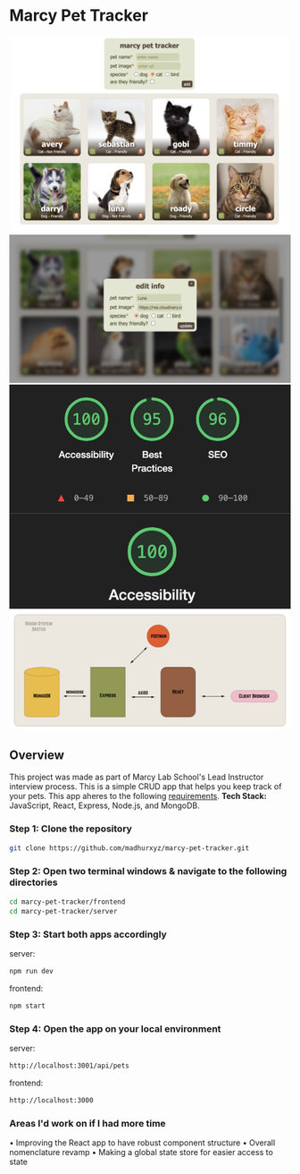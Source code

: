 # Marcy Pet Tracker
![Project Image](screenshots/main-app.png)
![Project Image](screenshots/edit-form.png)
![Project Image](screenshots/accessibility-scores.png)
![Project Image](screenshots/system-outline.png)

## Overview

This project was made as part of Marcy Lab School's Lead Instructor interview process. This is a simple CRUD app that helps you keep track of your pets. This app aheres to the following [requirements](https://github.com/The-Marcy-Lab-School/lead-instructor-take-home-challenge). **Tech Stack:** JavaScript, React, Express, Node.js, and MongoDB.

### Step 1: Clone the repository

```bash
git clone https://github.com/madhurxyz/marcy-pet-tracker.git
```

### Step 2: Open two terminal windows & navigate to the following directories

```bash
cd marcy-pet-tracker/frontend
cd marcy-pet-tracker/server
```

### Step 3: Start both apps accordingly

server:
```bash
npm run dev
```

frontend:
```bash
npm start
```

### Step 4: Open the app on your local environment

server:
```bash
http://localhost:3001/api/pets
```

frontend:
```bash
http://localhost:3000
```

### Areas I'd work on if I had more time
• Improving the React app to have robust component structure
• Overall nomenclature revamp
• Making a global state store for easier access to state